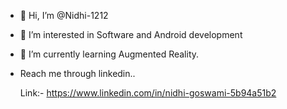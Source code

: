 - 👋 Hi, I’m @Nidhi-1212
- 👀 I’m interested in Software and Android development
- 🌱 I’m currently learning Augmented Reality.
- Reach me through linkedin..

  Link:- https://www.linkedin.com/in/nidhi-goswami-5b94a51b2

<!---
Nidhi-1212/Nidhi-1212 is a ✨ special ✨ repository because its `README.md` (this file) appears on your GitHub profile.
You can click the Preview link to take a look at your changes.
--->
